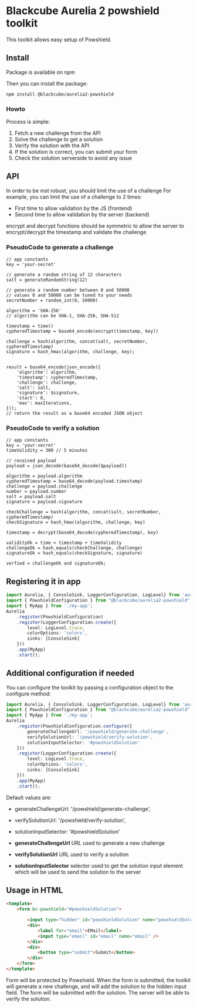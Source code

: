 # Blackcube Aurelia 2 powshield toolkit

This toolkit allows easy setup of Powshield.

## Install

Package is available on npm

Then you can install the package:

```shell
npm install @blackcube/aurelia2-powshield
```

### Howto

Process is simple:

1. Fetch a new challenge from the API
2. Solve the challenge to get a solution
3. Verify the solution with the API
4. If the solution is correct, you can submit your form
5. Check the solution serverside to avoid any issue

## API

In order to be mst robust, you should limit the use of a challenge
For example, you can limit the use of a challenge to 2 times:
- First time to allow validation by the JS (frontend)
- Second time to allow validation by the server (backend)

encrypt and decrypt functions should be symmetric to allow the server
to encrypt/decrypt the timestamp and validate the challenge

### PseudoCode to generate a challenge

```
// app constants
key = 'your-secret'

// generate a random string of 12 characters
salt = generateRandomString(12)

// generate a random number between 0 and 50000
// values 0 and 50000 can be tuned to your needs
secretNumber = random_int(0, 50000)

algorithm = 'SHA-256'
// algorithm can be SHA-1, SHA-256, SHA-512

timestamp = time()
cypheredTimestamp = base64_encode(encrypt(timestamp, key))

challenge = hash(algorithm, concat(salt, secretNumber, cypheredTimestamp)
signature = hash_hmac(algorithm, challenge, key);


result = base64_encode(json_encode({
    'algorithm': algorithm,
    'timestamp': cypheredTimestamp,
    'challenge': challenge,
    'salt': salt,
    'signature': $signature,
    'start': 0,
    'max': maxIterations,
}));
// return the result as a base64 encoded JSON object
``` 

### PseudoCode to verify a solution

```
// app constants
key = 'your-secret'
timeValidity = 300 // 5 minutes

// received payload
payload = json_decode(base64_decode($payload))

algorithm = payload.algorithm
cypheredTimestamp = base64_decode(payload.timestamp)
challenge = payload.challenge
number = payload.number
salt = payload.salt
signature = payload.signature

checkChallenge = hash(algorithm, concat(salt, secretNumber, cypheredTimestamp)
checkSignature = hash_hmac(algorithm, challenge, key)

timestamp = decrypt(base64_decode(cypheredTimestamp), key)

validityOk = time < timestamp + timeValidity
challengeOk = hash_equals(checkChallenge, challenge)
signatureOk = hash_equals(checkSignature, signature)

verfied = challengeOk and signatureOk;
```

## Registering it in app

```typescript
import Aurelia, { ConsoleSink, LoggerConfiguration, LogLevel} from 'aurelia';
import { PowshieldConfiguration } from "@blackcube/aurelia2-powshield";
import { MyApp } from './my-app';
Aurelia
    .register(PowshieldConfiguration)
    .register(LoggerConfiguration.create({
        level: LogLevel.trace,
        colorOptions: 'colors',
        sinks: [ConsoleSink]
    }))
    .app(MyApp)
    .start();
```

## Additional configuration if needed

You can configure the toolkit by passing a configuration object to the configure method:

```typescript
import Aurelia, { ConsoleSink, LoggerConfiguration, LogLevel} from 'aurelia';
import { PowshieldConfiguration } from "@blackcube/aurelia2-powshield";
import { MyApp } from './my-app';
Aurelia
    .register(PowshieldConfiguration.configure({
        generateChallengeUrl: '/powshield/generate-challenge',
        verifySolutionUrl: '/powshield/verify-solution',
        solutionInputSelector: '#powshieldSolution'
    }))
    .register(LoggerConfiguration.create({
        level: LogLevel.trace,
        colorOptions: 'colors',
        sinks: [ConsoleSink]
    }))
    .app(MyApp)
    .start();
```

Default values are:

- generateChallengeUrl: '/powshield/generate-challenge',
- verifySolutionUrl: '/powshield/verify-solution',
- solutionInputSelector: '#powshieldSolution'

- **generateChallengeUrl** URL used to generate a new challenge
- **verifySolutionUrl** URL used to verify a solution
- **solutionInputSelector** selector used to get the solution input element which will be used to send the solution to the server

## Usage in HTML

```html
<template>
    <form bc-powshield="#powshieldSolution">

        <input type="hidden" id="powshieldSolution" name="powshieldSolution" />
        <div>
            <label for="email">EMail</label>
            <input type="email" id="email" name="email" />
        </div>
        <div>
            <button type="submit">Submit</button>
        </div>
    </form>
</template>
```

Form will be protected by Powshield. When the form is submitted, the toolkit will generate a new challenge, and will add the solution to the hidden input field. 
The form will be submitted with the solution. The server will be able to verify the solution.
